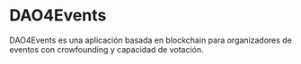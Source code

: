 # DAO4Events
DAO4Events es una aplicación basada en blockchain para organizadores de eventos con crowfounding y capacidad de votación. 
